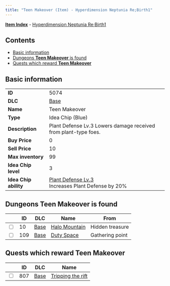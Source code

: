 ```yaml
---
title: "Teen Makeover (Item) - Hyperdimension Neptunia Re;Birth1"
---
```


[**Item Index**](/neptunia/rb1/item/index.html) - [Hyperdimension Neptunia Re;Birth1](/neptunia/rb1)

## Contents

- [Basic information](#basic-information)
- [Dungeons **Teen Makeover** is found](#dungeons-teen-makeover-is-found)
- [Quests which reward **Teen Makeover**](#quests-which-reward-teen-makeover)

## Basic information

|   |   |
| -- | -- |
| **ID** | 5074 |
| **DLC** | [Base](/neptunia/rb1/dlc/1-base.html) |
| **Name** | Teen Makeover |
| **Type** | Idea Chip (Blue) |
| **Description** | Plant Defense Lv.3 Lowers damage received from plant-type foes. |
| **Buy Price** | 0 |
| **Sell Price** | 10 |
| **Max inventory** | 99 |
| **Idea Chip level** | 3 |
| **Idea Chip ability** | [Plant Defense Lv.3](/neptunia/rb1/ability/1-9573-plant-defense-lv-3.html)<br />Increases Plant Defense by 20% |

## Dungeons **Teen Makeover** is found

|    | ID | DLC | Name | From |
| -- | -- | --- | ---- | ---- |
| <input type="checkbox" id="rb1-dungeon-1-10" class="trackbox" /> | 10 | [Base](/neptunia/rb1/dlc/1-base.html) | [Halo Mountain](/neptunia/rb1/dungeon/1-10-halo-mountain.html) | Hidden treasure |
| <input type="checkbox" id="rb1-dungeon-1-109" class="trackbox" /> | 109 | [Base](/neptunia/rb1/dlc/1-base.html) | [Duty Space](/neptunia/rb1/dungeon/1-109-duty-space.html) | Gathering point |

## Quests which reward **Teen Makeover**

|    | ID | DLC | Name |
| -- | -- | --- | ---- |
| <input type="checkbox" id="rb1-quest-1-807" class="trackbox" /> | 807 | [Base](/neptunia/rb1/dlc/1-base.html) | [Tripping the rift](/neptunia/rb1/quest/1-807-tripping-the-rift.html) |